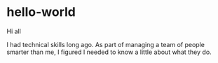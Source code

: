 # hello-world

Hi all

I had technical skills long ago.  As part of managing a team of people smarter than me, I figured I needed to know a little about what they do.
